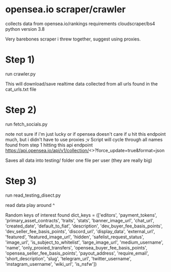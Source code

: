 # opensea.io scraper/crawler

collects data from opensea.io/rankings
requirements cloudscraper/bs4
python version 3.8

Very barebones scraper i threw together, suggest using proxies.


# Step 1)
run crawler.py

This will download/save realtime data collected from all urls found in the cat_urls.txt file
 
 



# Step 2)
run fetch_socials.py

note not sure if i'm just lucky or if opensea doesn't care if u hit this endpoint much, 
but i didn't have to use proxies ;v
Script will cycle through all names found from step 1
hitting this api endpoint
https://api.opensea.io/api/v1/collection/<<NAMEHERE>>?force_update=true&format=json


 

 

Saves all data into testing/ folder 
one file per user (they are really big)



# Step 3)
run read_testing_disect.py
 
read data play around ^
 

Random keys of interest found
dict_keys = (['editors',
              'payment_tokens',
              'primary_asset_contracts',
              'traits',
              'stats',
              'banner_image_url',
              'chat_url',
              'created_date',
              'default_to_fiat',
              'description',
              'dev_buyer_fee_basis_points',
              'dev_seller_fee_basis_points',
              'discord_url',
              'display_data',
              'external_url',
              'featured',
              'featured_image_url',
              'hidden',
              'safelist_request_status',
              'image_url',
              'is_subject_to_whitelist',
              'large_image_url',
              'medium_username',
              'name',
              'only_proxied_transfers',
              'opensea_buyer_fee_basis_points',
              'opensea_seller_fee_basis_points',
              'payout_address',
              'require_email',
              'short_description',
              'slug',
              'telegram_url',
              'twitter_username',
              'instagram_username',
              'wiki_url',
              'is_nsfw'])



